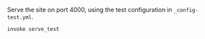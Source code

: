Serve the site on port 4000, using the test configuration in `_config-test.yml`.

`invoke serve_test`
